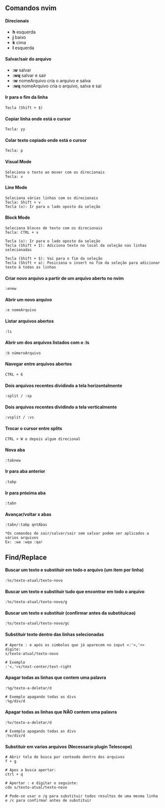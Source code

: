 
## Comandos nvim

#### Direcionais
- **h** esquerda
- **j** baixo
- **k** cima
- **l** esquerda

#### Salvar/sair do arquivo
- **:w** salvar
- **:wq** salvar e sair
- **:w** nomeArquivo cria o arquivo e salva
- **:wq** nomeArquivo cria o arquivo, salva e sai

#### Ir para o fim da linha
    Tecla (Shift + $)

#### Copiar linha onde está o cursor 
    Tecla: yy
    
#### Colar texto copiado onde está o cursor
    Tecla: p

#### Visual Mode 
    Seleciona o texto ao mover com os direcionais
    Tecla: v
    
#### Line Mode
    Seleciona várias linhas com os direcionais
    Tecla: Shift + v
    Tecla (o): Ir para o lado oposto da seleção

#### Block Mode
    Seleciona blocos de texto com os direcionais
    Tecla: CTRL + v
    
    Tecla (o): Ir para o lado oposto da seleção
    Tecla (Shift + I): Adiciona texto no local da seleção nas linhas selecionadas
    
    Tecla (Shift + $): Vai para o fim da seleção
    Tecla (Shift + a): Posiciona o insert no fim da seleção para adicionar texto à todas as linhas
    
#### Criar novo arquivo a partir de um arquivo aberto no nvim
    :enew
    
#### Abrir um novo arquivo
    :e nomeArquivo
    
#### Listar arquivos abertos
    :ls
    
#### Abrir um dos arquivos listados com o :ls
    :b númeroArquivo
    
#### Navegar entre arquivos abertos
    CTRL + 6
    
#### Dois arquivos recentes dividindo a tela horizontalmente
    :split / :sp   
    
#### Dois arquivos recentes dividindo a tela verticalmente
    :vsplit / :vs   
    
#### Trocar o cursor entre splits
    CTRL + W e depois algum direcional
    
#### Nova aba
    :tabnew
 
#### Ir para aba anterior
    :tabp
    
#### Ir para próxima aba
    :tabn

#### Avançar/voltar x abas
    :tabn/:tabp qntAbas
    
    *Os comandos de sair/salvar/sair sem salvar podem ser aplicados a vários arquivos
    Ex: :wa :wqa :qa!

## Find/Replace

#### Buscar um texto e substituir em todo o arquivo (um item por linha)
    :%s/texto-atual/texto-novo

#### Buscar um texto e substituir tudo que encontrar em todo o arquivo 
    :%s/texto-atual/texto-novo/g
    

#### Buscar um texto e substituir (confirmar antes da substituicao) 
    :%s/texto-atual/texto-novo/gc
    
#### Substituir texto dentro das linhas selecionadas 
    # Aperte : e após os simbolos que já aparecem no input <:'<,'>> digite:
    s/texto-atual/texto-novo
    
    # Exemplo
    :'<,'>s/text-center/text-right
    
#### Apagar todas as linhas que contem uma palavra
    :%g/texto-a-deletar/d
    
    # Exemplo apagando todas as divs
    :%g/div/d
    
#### Apagar todas as linhas que NÃO contem uma palavra
    :%v/texto-a-deletar/d
    
    # Exemplo apagando todas as divs
    :%v/div/d
    
#### Substituir em varios arquivos (Necessario plugin Telescope)
    # Abrir tela de busca por conteudo dentro dos arquivos
    f + g
    
    # Apos a busca apertar:
    ctrl + q
    
    # Apertar : e digitar o seguinte:
    cdo s/texto-atual/texto-novo
    
    # Pode-se usar o /g para substituir todos resultos de uma mesma linha e /c para confirmar antes de substituir
